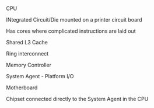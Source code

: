 
CPU

INtegrated Circuit/Die mounted on a printer circuit board

Has cores where complicated instructions are laid out

Shared L3 Cache

Ring interconnect

Memory Controller 

System Agent - Platform I/O 

Motherboard

Chipset connected directly to the System Agent in the CPU




